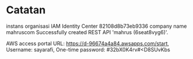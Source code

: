 # Catatan 
instans organisasi IAM Identity Center 82108d8b73eb9336
company name mahruscom
Successfully created REST API 'mahrus (6seat8vyg6)'.


AWS access portal URL: https://d-96674a4a84.awsapps.com/start, Username: sayarafi, One-time password: #32bX0K4rv#<D8SUvKbs


